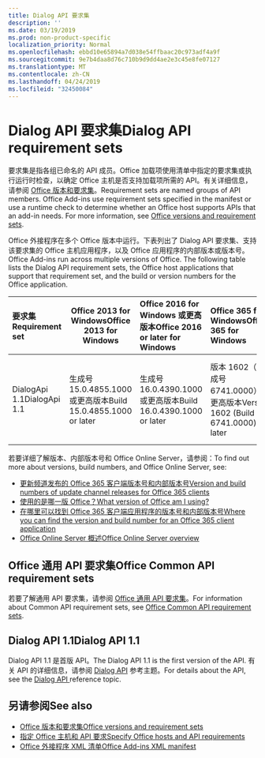 ```yaml
---
title: Dialog API 要求集
description: ''
ms.date: 03/19/2019
ms.prod: non-product-specific
localization_priority: Normal
ms.openlocfilehash: ebbd10e65894a7d038e54ffbaac20c973adf4a9f
ms.sourcegitcommit: 9e7b4daa8d76c710b9d9dd4ae2e3c45e8fe07127
ms.translationtype: MT
ms.contentlocale: zh-CN
ms.lasthandoff: 04/24/2019
ms.locfileid: "32450084"
---
```

# <a name="dialog-api-requirement-sets"></a><span data-ttu-id="e02c2-102">Dialog API 要求集</span><span class="sxs-lookup"><span data-stu-id="e02c2-102">Dialog API requirement sets</span></span>

<span data-ttu-id="e02c2-p101">要求集是指各组已命名的 API 成员。Office 加载项使用清单中指定的要求集或执行运行时检查，以确定 Office 主机是否支持加载项所需的 API。有关详细信息，请参阅 [Office 版本和要求集](/office/dev/add-ins/develop/office-versions-and-requirement-sets)。</span><span class="sxs-lookup"><span data-stu-id="e02c2-p101">Requirement sets are named groups of API members. Office Add-ins use requirement sets specified in the manifest or use a runtime check to determine whether an Office host supports APIs that an add-in needs. For more information, see [Office versions and requirement sets](/office/dev/add-ins/develop/office-versions-and-requirement-sets).</span></span>

<span data-ttu-id="e02c2-p102">Office 外接程序在多个 Office 版本中运行。下表列出了 Dialog API 要求集、支持该要求集的 Office 主机应用程序，以及 Office 应用程序的内部版本或版本号。</span><span class="sxs-lookup"><span data-stu-id="e02c2-p102">Office Add-ins run across multiple versions of Office. The following table lists the Dialog API requirement sets, the Office host applications that support that requirement set, and the build or version numbers for the Office application.</span></span>

|  <span data-ttu-id="e02c2-108">要求集</span><span class="sxs-lookup"><span data-stu-id="e02c2-108">Requirement set</span></span>  | <span data-ttu-id="e02c2-109">Office 2013 for Windows</span><span class="sxs-lookup"><span data-stu-id="e02c2-109">Office 2013 for Windows</span></span> | <span data-ttu-id="e02c2-110">Office 2016 for Windows 或更高版本</span><span class="sxs-lookup"><span data-stu-id="e02c2-110">Office 2016 or later for Windows</span></span>   | <span data-ttu-id="e02c2-111">Office 365 for Windows</span><span class="sxs-lookup"><span data-stu-id="e02c2-111">Office 365 for Windows</span></span> |  <span data-ttu-id="e02c2-112">Office 365 for iPad</span><span class="sxs-lookup"><span data-stu-id="e02c2-112">Office 365 for iPad</span></span>  |  <span data-ttu-id="e02c2-113">Office 365 for Mac</span><span class="sxs-lookup"><span data-stu-id="e02c2-113">Office 365 for Mac</span></span>  | <span data-ttu-id="e02c2-114">Office Online</span><span class="sxs-lookup"><span data-stu-id="e02c2-114">Office Online</span></span>  |  <span data-ttu-id="e02c2-115">Office Online Server</span><span class="sxs-lookup"><span data-stu-id="e02c2-115">Office Online Server</span></span>  |
|:-----|-----|:-----|:-----|:-----|:-----|:-----|:-----|
| <span data-ttu-id="e02c2-116">DialogApi 1.1</span><span class="sxs-lookup"><span data-stu-id="e02c2-116">DialogApi 1.1</span></span>  | <span data-ttu-id="e02c2-117">生成号 15.0.4855.1000 或更高版本</span><span class="sxs-lookup"><span data-stu-id="e02c2-117">Build 15.0.4855.1000 or later</span></span> | <span data-ttu-id="e02c2-118">生成号 16.0.4390.1000 或更高版本</span><span class="sxs-lookup"><span data-stu-id="e02c2-118">Build 16.0.4390.1000 or later</span></span> | <span data-ttu-id="e02c2-119">版本 1602（生成号 6741.0000）或更高版本</span><span class="sxs-lookup"><span data-stu-id="e02c2-119">Version 1602 (Build 6741.0000) or later</span></span> | <span data-ttu-id="e02c2-120">1.22 或更高版本</span><span class="sxs-lookup"><span data-stu-id="e02c2-120">1.22 or later</span></span> | <span data-ttu-id="e02c2-121">15.20 或更高版本</span><span class="sxs-lookup"><span data-stu-id="e02c2-121">15.20 or later</span></span>| <span data-ttu-id="e02c2-122">2017 年 1 月</span><span class="sxs-lookup"><span data-stu-id="e02c2-122">January 2017</span></span> | <span data-ttu-id="e02c2-123">版本 1608（生成号 7601.6800）或更高版本</span><span class="sxs-lookup"><span data-stu-id="e02c2-123">Version 1608 (Build 7601.6800) or later</span></span>|

<span data-ttu-id="e02c2-124">若要详细了解版本、内部版本号和 Office Online Server，请参阅：</span><span class="sxs-lookup"><span data-stu-id="e02c2-124">To find out more about versions, build numbers, and Office Online Server, see:</span></span>

- [<span data-ttu-id="e02c2-125">更新频道发布的 Office 365 客户端版本号和内部版本号</span><span class="sxs-lookup"><span data-stu-id="e02c2-125">Version and build numbers of update channel releases for Office 365 clients</span></span>](https://support.office.com/article/version-and-build-numbers-of-update-channel-releases-ae942449-1fca-4484-898b-a933ea23def7)
- [<span data-ttu-id="e02c2-126">使用的是哪一版 Office？</span><span class="sxs-lookup"><span data-stu-id="e02c2-126">What version of Office am I using?</span></span>](https://support.office.com/article/What-version-of-Office-am-I-using-932788b8-a3ce-44bf-bb09-e334518b8b19)
- [<span data-ttu-id="e02c2-127">在哪里可以找到 Office 365 客户端应用程序的版本号和内部版本号</span><span class="sxs-lookup"><span data-stu-id="e02c2-127">Where you can find the version and build number for an Office 365 client application</span></span>](https://support.office.com/article/version-and-build-numbers-of-update-channel-releases-ae942449-1fca-4484-898b-a933ea23def7)
- [<span data-ttu-id="e02c2-128">Office Online Server 概述</span><span class="sxs-lookup"><span data-stu-id="e02c2-128">Office Online Server overview</span></span>](/officeonlineserver/office-online-server-overview)

## <a name="office-common-api-requirement-sets"></a><span data-ttu-id="e02c2-129">Office 通用 API 要求集</span><span class="sxs-lookup"><span data-stu-id="e02c2-129">Office Common API requirement sets</span></span>

<span data-ttu-id="e02c2-130">若要了解通用 API 要求集，请参阅 [Office 通用 API 要求集](office-add-in-requirement-sets.md)。</span><span class="sxs-lookup"><span data-stu-id="e02c2-130">For information about Common API requirement sets, see [Office Common API requirement sets](office-add-in-requirement-sets.md).</span></span>

## <a name="dialog-api-11"></a><span data-ttu-id="e02c2-131">Dialog API 1.1</span><span class="sxs-lookup"><span data-stu-id="e02c2-131">Dialog API 1.1</span></span>

<span data-ttu-id="e02c2-132">Dialog API 1.1 是首版 API。</span><span class="sxs-lookup"><span data-stu-id="e02c2-132">The Dialog API 1.1 is the first version of the API.</span></span> <span data-ttu-id="e02c2-133">有关 API 的详细信息，请参阅 [Dialog API](/javascript/api/office/office.ui) 参考主题。</span><span class="sxs-lookup"><span data-stu-id="e02c2-133">For details about the API, see the [Dialog API ](/javascript/api/office/office.ui) reference topic.</span></span>

## <a name="see-also"></a><span data-ttu-id="e02c2-134">另请参阅</span><span class="sxs-lookup"><span data-stu-id="e02c2-134">See also</span></span>

- [<span data-ttu-id="e02c2-135">Office 版本和要求集</span><span class="sxs-lookup"><span data-stu-id="e02c2-135">Office versions and requirement sets</span></span>](/office/dev/add-ins/develop/office-versions-and-requirement-sets)
- [<span data-ttu-id="e02c2-136">指定 Office 主机和 API 要求</span><span class="sxs-lookup"><span data-stu-id="e02c2-136">Specify Office hosts and API requirements</span></span>](/office/dev/add-ins/develop/specify-office-hosts-and-api-requirements)
- [<span data-ttu-id="e02c2-137">Office 外接程序 XML 清单</span><span class="sxs-lookup"><span data-stu-id="e02c2-137">Office Add-ins XML manifest</span></span>](/office/dev/add-ins/develop/add-in-manifests)
